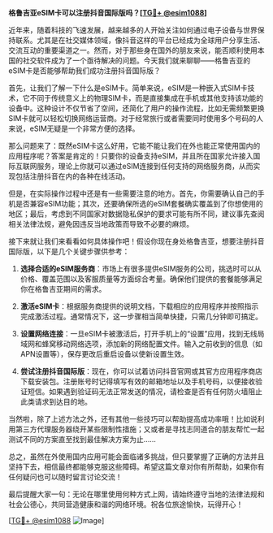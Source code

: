 **格鲁吉亚eSIM卡可以注册抖音国际版吗？[[TG💪+ @esim1088](https://t.me/s/esim1088)]**

近年来，随着科技的飞速发展，越来越多的人开始关注如何通过电子设备与世界保持联系。尤其是在社交媒体领域，像抖音这样的平台已经成为全球用户分享生活、交流互动的重要渠道之一。然而，对于那些身在国外的朋友来说，能否顺利使用本国的社交软件成为了一个亟待解决的问题。今天我们就来聊聊——格鲁吉亚的eSIM卡是否能够帮助我们成功注册抖音国际版？

首先，让我们了解一下什么是eSIM卡。简单来说，eSIM是一种嵌入式SIM卡技术，它不同于传统意义上的物理SIM卡，而是直接集成在手机或其他支持该功能的设备中。这种设计不仅节省了空间，还简化了用户的操作流程，比如无需频繁更换SIM卡就可以轻松切换网络运营商。对于经常旅行或者需要同时使用多个号码的人来说，eSIM无疑是一个非常方便的选择。

那么问题来了：既然eSIM卡这么好用，它能不能让我们在外也能正常使用国内的应用程序呢？答案是肯定的！只要你的设备支持eSIM，并且所在国家允许接入国际互联网服务，理论上你就可以通过eSIM连接到任何支持的网络服务商，从而实现包括注册抖音在内的各种在线活动。

但是，在实际操作过程中还是有一些需要注意的地方。首先，你需要确认自己的手机是否兼容eSIM功能；其次，还要确保所选的eSIM套餐确实覆盖到了你想使用的地区；最后，考虑到不同国家对数据隐私保护的要求可能有所不同，建议事先查阅相关法律法规，避免因违反当地政策而导致不必要的麻烦。

接下来就让我们来看看如何具体操作吧！假设你现在身处格鲁吉亚，想要注册抖音国际版，以下是几个关键步骤供参考：

1. **选择合适的eSIM服务商**：市场上有很多提供eSIM服务的公司，挑选时可以从价格、覆盖范围以及客服质量等方面综合考量。确保他们提供的套餐能够满足你在格鲁吉亚期间的需求。
   
2. **激活eSIM卡**：根据服务商提供的说明文档，下载相应的应用程序并按照指示完成激活过程。通常情况下，这一步骤相当简单快捷，只需几分钟即可搞定。

3. **设置网络连接**：一旦eSIM卡被激活后，打开手机上的“设置”应用，找到无线局域网和蜂窝移动网络选项，添加新的网络配置文件。输入之前收到的信息（如APN设置等），保存更改后重启设备以使新设置生效。

4. **尝试注册抖音国际版**：现在，你可以试着访问抖音官网或其官方应用程序商店下载安装包。注册账号时记得填写有效的邮箱地址以及手机号码，以便接收验证短信。如果遇到验证码无法正常发送的情况，请检查是否有任何防火墙阻止此类请求到达目的地。

当然啦，除了上述方法之外，还有其他一些技巧可以帮助提高成功率哦！比如说利用第三方代理服务器绕开某些限制性措施；又或者是寻找志同道合的朋友帮忙一起测试不同的方案直至找到最佳解决方案为止……

总之，虽然在外使用国内应用可能会面临诸多挑战，但只要掌握了正确的方法并且坚持下去，相信最终都能够克服这些障碍。希望这篇文章对你有所帮助，如果你有任何疑问也可以随时留言讨论交流！

最后提醒大家一句：无论在哪里使用何种方式上网，请始终遵守当地的法律法规和社会公德心，共同营造健康和谐的网络环境。祝各位旅途愉快，玩得开心！

[[TG💪+ @esim1088](https://t.me/s/esim1088) ![Image](https://i.postimg.cc/4NQfJmqS/Snipaste-2025-05-13-00-14-12.png)]